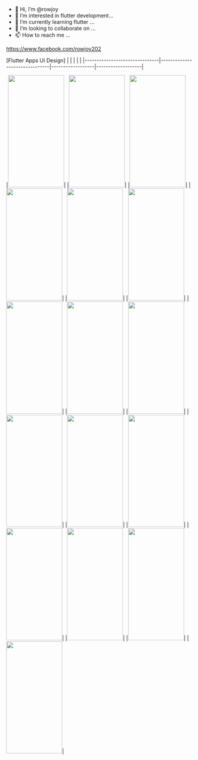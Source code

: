 - 👋 Hi, I’m @rowjoy
- 👀 I’m interested in flutter development...
- 🌱 I’m currently learning flutter ...
- 💞️ I’m looking to collaborate on ...
- 📫 How to reach me ...

<https://www.facebook.com/rowjoy202>
<!---
rowjoy/rowjoy is a ✨ special ✨ repository because its `README.md` (this file) appears on your GitHub profile.
You can click the Preview link to take a look at your changes.
--->






[Flutter Apps UI Design]
|                               |                               |                  |                   |
|-------------------------------|-------------------------------|------------------|-------------------|

|<img src="https://user-images.githubusercontent.com/69602585/167764823-c5357038-e154-4dae-8aa1-ab06f44dce67.jpg" data-canonical-src="" width="150" height="300" />|
|<img src="https://user-images.githubusercontent.com/69602585/167766368-fb6f401c-0525-4245-b228-4469f3323f23.jpg" data-canonical-src="" width="150" height="300" />|
|<img src="https://user-images.githubusercontent.com/69602585/167767535-f4d62271-197a-4633-ad28-e39215b82ddf.jpg" data-canonical-src="" width="150" height="300" />|
|<img src="https://user-images.githubusercontent.com/69602585/167767543-92716912-dd26-4554-b769-3c530787db41.jpg" data-canonical-src="" width="150" height="300" />|
|<img src="https://user-images.githubusercontent.com/69602585/167767547-70fc37da-6621-4fa1-8ab0-71a3377eefdd.jpg" data-canonical-src="" width="150" height="300" />|
|<img src="https://user-images.githubusercontent.com/69602585/167767551-f4a2928d-f59a-4782-9dcd-8a1a6f5650aa.jpg" data-canonical-src="" width="150" height="300" />|
|<img src="https://user-images.githubusercontent.com/69602585/167767553-06e42ee3-9cea-4e0e-a9b6-cea961f50771.jpg" data-canonical-src="" width="150" height="300" />|
|<img src="https://user-images.githubusercontent.com/69602585/167767556-a2fea880-6d1d-410f-adf3-633bcc956556.jpg" data-canonical-src="" width="150" height="300" />|
|<img src="https://user-images.githubusercontent.com/69602585/167767559-c42b6bc7-7c2a-4ebc-8709-b07ece9fc470.jpg" data-canonical-src="" width="150" height="300" />|
|<img src="https://user-images.githubusercontent.com/69602585/167767563-90ad87c9-0f33-4165-a2dd-0c0e9751f790.jpg" data-canonical-src="" width="150" height="300" />|
|<img src="https://user-images.githubusercontent.com/69602585/167767567-924399fd-3e76-4f58-8cf5-ad4c0d8d62a3.jpg" data-canonical-src="" width="150" height="300" />|
|<img src="https://user-images.githubusercontent.com/69602585/167767569-50959983-4301-4acc-a8fd-b561b5f10e4e.jpg" data-canonical-src="" width="150" height="300" />|
|<img src="https://user-images.githubusercontent.com/69602585/167767572-92ac2bff-9016-4c2b-aaab-b1f1b49a01b1.jpg" data-canonical-src="" width="150" height="300" />|
|<img src="https://user-images.githubusercontent.com/69602585/167767575-8f6429f7-c0d0-4d1e-bcb4-75f55b1910ff.jpg" data-canonical-src="" width="150" height="300" />|
|<img src="https://user-images.githubusercontent.com/69602585/167767577-c7375ec4-1318-459c-8af6-791df1b22298.jpg" data-canonical-src="" width="150" height="300" />|
|<img src="https://user-images.githubusercontent.com/69602585/167767579-0a68d975-3d55-4578-9cc1-110765eb0b91.jpg" data-canonical-src="" width="150" height="300" />|


